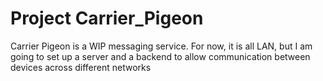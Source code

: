 # Project Carrier_Pigeon

Carrier Pigeon is a WIP messaging service. For now, it is all LAN, but I am going to set up a server and a backend to allow communication between devices across different networks
